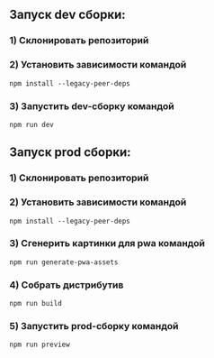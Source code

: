 ## Запуск dev сборки:

### 1) Склонировать репозиторий

### 2) Установить зависимости командой 
```
npm install --legacy-peer-deps
```

### 3) Запустить dev-сборку командой 
```
npm run dev
```


## Запуск prod сборки:

### 1) Склонировать репозиторий

### 2) Установить зависимости командой
```
npm install --legacy-peer-deps
```

### 3) Сгенерить картинки для pwa командой
```
npm run generate-pwa-assets
```

### 4) Собрать дистрибутив
```
npm run build
```

### 5) Запустить prod-сборку командой
```
npm run preview
```